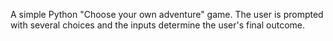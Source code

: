 A simple Python "Choose your own adventure" game. The user is prompted with several choices and the inputs determine the user's final outcome.
